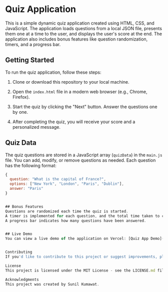 # Quiz Application

This is a simple dynamic quiz application created using HTML, CSS, and JavaScript. The application loads questions from a local JSON file, presents them one at a time to the user, and displays the user's score at the end. The application also includes bonus features like question randomization, timers, and a progress bar.

## Getting Started

To run the quiz application, follow these steps:

1. Clone or download this repository to your local machine.

2. Open the `index.html` file in a modern web browser (e.g., Chrome, Firefox).

3. Start the quiz by clicking the "Next" button. Answer the questions one by one.

4. After completing the quiz, you will receive your score and a personalized message.

## Quiz Data

The quiz questions are stored in a JavaScript array (`quizData`) in the `main.js` file. You can add, modify, or remove questions as needed. Each question has the following format:

```javascript
{
  question: "What is the capital of France?",
  options: ["New York", "London", "Paris", "Dublin"],
  answer: "Paris"
}


## Bonus Features
Questions are randomized each time the quiz is started.
A timer is implemented for each question, and the total time taken to complete the quiz is displayed.
A progress bar indicates how many questions have been answered.


## Live Demo
You can view a live demo of the application on Vercel: [Quiz App Demo](https://quiz-application-omega.vercel.app)


Contributing
If you'd like to contribute to this project or suggest improvements, please feel free to open an issue or create a pull request.

License
This project is licensed under the MIT License - see the LICENSE.md file for details.

Acknowledgments
This project was created by Sunil Kumawat.
